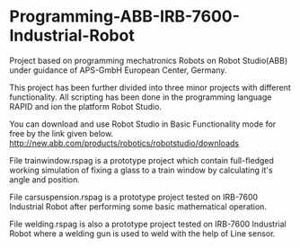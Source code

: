 # Programming-ABB-IRB-7600-Industrial-Robot
Project based on programming mechatronics Robots on Robot Studio(ABB) under guidance of APS-GmbH European Center, Germany.

This project has been further divided into three minor projects with different functionality. All scripting has been done in the programming language RAPID and ion the platform Robot Studio.  

You can download and use Robot Studio in Basic Functionality mode for free by the link given below. 
http://new.abb.com/products/robotics/robotstudio/downloads 

File trainwindow.rspag is a prototype project which contain full-fledged working simulation of fixing a glass to a train window by calculating it's angle and position. 

File carsuspension.rspag is a prototype project tested on IRB-7600 Industrial Robot after performing some basic mathematical operation. 

File welding.rspag is also a prototype project tested on IRB-7600 Industrial Robot where a welding gun is used to weld with the help of Line sensor. 
